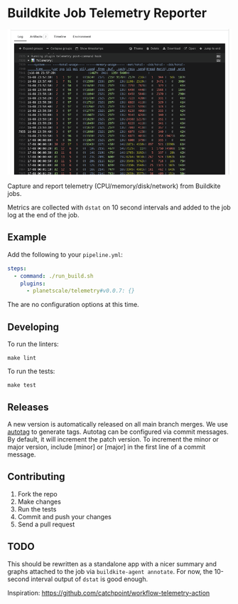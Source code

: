 # Buildkite Job Telemetry Reporter

![screenshot](./docs/screenshot.png)

Capture and report telemetry (CPU/memory/disk/network) from Buildkite jobs.

Metrics are collected with `dstat` on 10 second intervals and added to the job log
at the end of the job.

## Example

Add the following to your `pipeline.yml`:

```yaml
steps:
  - command: ./run_build.sh
    plugins:
      - planetscale/telemetry#v0.0.7: {}
```

The are no configuration options at this time.

## Developing

To run the linters:

```shell
make lint
```

To run the tests:

```shell
make test
```

## Releases

A new version is automatically released on all main branch merges. We use
[autotag](https://github.com/pantheon-systems/autotag) to generate tags. Autotag
can be configured via commit messages. By default, it will increment the patch
version. To increment the minor or major version, include [minor] or [major] in the
first line of a commit message.

## Contributing

1. Fork the repo
2. Make changes
3. Run the tests
4. Commit and push your changes
5. Send a pull request

## TODO

This should be rewritten as a standalone app with a nicer summary and graphs attached
to the job via `buildkite-agent annotate`. For now, the 10-second interval output of
`dstat` is good enough.

Inspiration: https://github.com/catchpoint/workflow-telemetry-action
